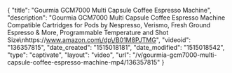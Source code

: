 {
    "title": "Gourmia GCM7000 Multi Capsule Coffee Espresso Machine",
    "description": "Gourmia GCM7000 Multi Capsule Coffee Espresso Machine Compatible Cartridges for Pods by Nespresso, Verismo, Fresh Ground Espresso & More, Programmable Temperature and Shot Size\nhttps:\/\/www.amazon.com\/dp\/B01M8PJTMG",
    "videoid": "136357815",
    "date_created": "1515018181",
    "date_modified": "1515018542",
    "type": "captivate",
    "layout": "video",
    "url": "\/v\/gourmia-gcm7000-multi-capsule-coffee-espresso-machine-mp4\/136357815"
}